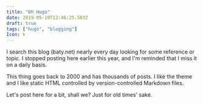 ```yaml
---
title: "Oh Hugo"
date: 2019-05-10T12:46:25.583Z
draft: true
tags: ["hugo", "blogging"]
Icon: 🌀
---
```


I search this blog (baty.net) nearly every day looking for some reference or topic. I stopped posting here earlier this year, and I'm reminded that I miss it on a daily basis.

This thing goes back to 2000 and has thousands of posts. I like the theme and I like static HTML controlled by version-controlled Markdown files.

Let's post here for a bit, shall we? Just for old times' sake.
